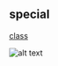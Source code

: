 ## special
[class](https://github.com/haniani/DL_2018/blob/master/example_markdown.md "No")

![alt text](http://kot-pes.com/wp-content/uploads/2016/09/image4-8-650x433.jpeg "сat")
